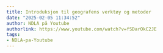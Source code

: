 ```yaml
---
title: Introduksjon til geografens verktøy og metoder
date: "2025-02-05 11:34:52"
author: NDLA på Youtube
authorlink: https://www.youtube.com/watch?v=fSDarOkC2JE
tags:
- NDLA-pa-Youtube
---
```

